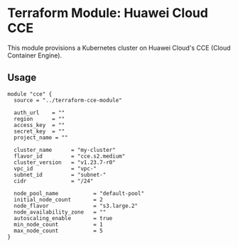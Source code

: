 # Terraform Module: Huawei Cloud CCE

This module provisions a Kubernetes cluster on Huawei Cloud's CCE (Cloud Container Engine).

## Usage

```hcl
module "cce" {
  source = "../terraform-cce-module"

  auth_url    = ""
  region      = ""
  access_key  = ""
  secret_key  = ""
  project_name = ""

  cluster_name      = "my-cluster"
  flavor_id         = "cce.s2.medium"
  cluster_version   = "v1.23.7-r0"
  vpc_id            = "vpc-"
  subnet_id         = "subnet-"
  cidr              = "/24"

  node_pool_name           = "default-pool"
  initial_node_count       = 2
  node_flavor              = "s3.large.2"
  node_availability_zone   = ""
  autoscaling_enable       = true
  min_node_count           = 1
  max_node_count           = 5
}
